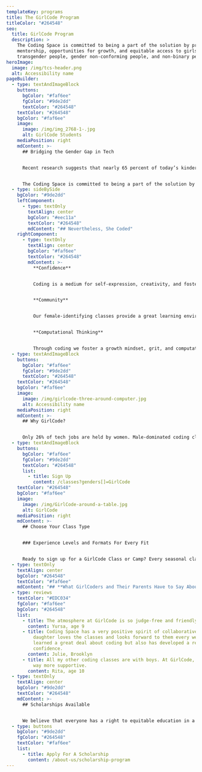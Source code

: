 ```yaml
---
templateKey: programs
title: The GirlCode Program
titleColor: "#264548"
seo:
  title: GirlCode Program
  description: >
    The Coding Space is committed to being a part of the solution by providing
    mentorship, opportunities for growth, and equitable access to girls, women,
    transgender people, gender non-conforming people, and non-binary people.
heroImage:
  image: /img/tcs-header.png
  alt: Accessibility name
pageBuilder:
  - type: textAndImageBlock
    buttons:
      bgColor: "#faf6ee"
      fgColor: "#9de2dd"
      textColor: "#264548"
    textColor: "#264548"
    bgColor: "#faf6ee"
    image:
      image: /img/img_2768-1-.jpg
      alt: GirlCode Students
    mediaPosition: right
    mdContent: >-
      ## Bridging the Gender Gap in Tech


      Recent research suggests that nearly 65 percent of today’s kindergartners will land in jobs that don’t yet exist, likely in the technology, science, and math industries. Yet, as of 2015, [only 18 percent](/blog/2022-02-08-how-to-encourage-a-love-of-stem-in-girls/) of graduates with a computer science degree identified as female. Now more than ever, we need to close the gender gap in tech by creating opportunities for inclusivity.


      The Coding Space is committed to being a part of the solution by providing mentorship, opportunities for growth, and equitable access. Our welcoming and inclusive GirlCode program utilizes the same curriculum as our co-ed classes while fostering a safe and supportive female-identifying space for our GirlCoders to develop their computational and critical thinking skills, intellectual confidence, and passion for STEM.
  - type: sideBySide
    bgColor: "#9de2dd"
    leftComponent:
      - type: textOnly
        textAlign: center
        bgColor: "#eec11a"
        textColor: "#264548"
        mdContent: "## N﻿evertheless, She Coded"
    rightComponent:
      - type: textOnly
        textAlign: center
        bgColor: "#faf6ee"
        textColor: "#264548"
        mdContent: >-
          **Confidence**


          Coding is a medium for self-expression, creativity, and fostering intellectual confidence.


          **Community**


          Our female-identifying classes provide a great learning environment for GirlCoders to learn to code, create, and problem solve.


          **Computational Thinking**


          Through coding we foster ​a growth mindset, grit, and computational thinking. GirlCoders develop a newfound problem solving stamina they've never seen before.
  - type: textAndImageBlock
    buttons:
      bgColor: "#faf6ee"
      fgColor: "#9de2dd"
      textColor: "#264548"
    textColor: "#264548"
    bgColor: "#faf6ee"
    image:
      image: /img/girlcode-three-around-computer.jpg
      alt: Accessibility name
    mediaPosition: right
    mdContent: >-
      ## W﻿hy GirlCode?


      Only 26% of tech jobs are held by women. Male-dominated coding classes can be an intimidating way to start learning to code. By creating a welcoming and inclusive environment for girls to learn to code, we can help change the gender gap in tech.
  - type: textAndImageBlock
    buttons:
      bgColor: "#faf6ee"
      fgColor: "#9de2dd"
      textColor: "#264548"
      list:
        - title: Sign Up
          content: /classes?genders[]=GirlCode
    textColor: "#264548"
    bgColor: "#faf6ee"
    image:
      image: /img/GirlCode-around-a-table.jpg
      alt: GirlCode
    mediaPosition: right
    mdContent: >-
      ## Choose Your Class Type


      ### Experience Levels and Formats For Every Fit


      Ready to sign up for a GirlCode Class or Camp? Every seasonal class and camp program we offer includes a GirlCode option. Check out our Programs page to learn more and register.
  - type: textOnly
    textAlign: center
    bgColor: "#264548"
    textColor: "#faf6ee"
    mdContent: "## **What GirlCoders and Their Parents Have to Say About Our Program**"
  - type: reviews
    textColor: "#EDC034"
    fgColor: "#faf6ee"
    bgColor: "#264548"
    list:
      - title: The atmosphere at GirlCode is so judge-free and friendly!
        content: Yursa, age 9
      - title: Coding Space has a very positive spirit of collaborative learning. My
          daughter loves the classes and looks forward to them every week. She's
          learned a great deal about coding but also has developed a real
          confidence.
        content: Julie, Brooklyn
      - title: All my other coding classes are with boys. At GirlCode, the community is
          way more supportive.
        content: Rita, age 10
  - type: textOnly
    textAlign: center
    bgColor: "#9de2dd"
    textColor: "#264548"
    mdContent: >-
      ## Scholarships Available


      We believe that everyone has a right to equitable education in a safe and inclusive learning environment and are committed to increasing access to our high-quality coding programs.
  - type: buttons
    bgColor: "#9de2dd"
    fgColor: "#264548"
    textColor: "#faf6ee"
    list:
      - title: Apply For A Scholarship
        content: /about-us/scholarship-program
---
```

